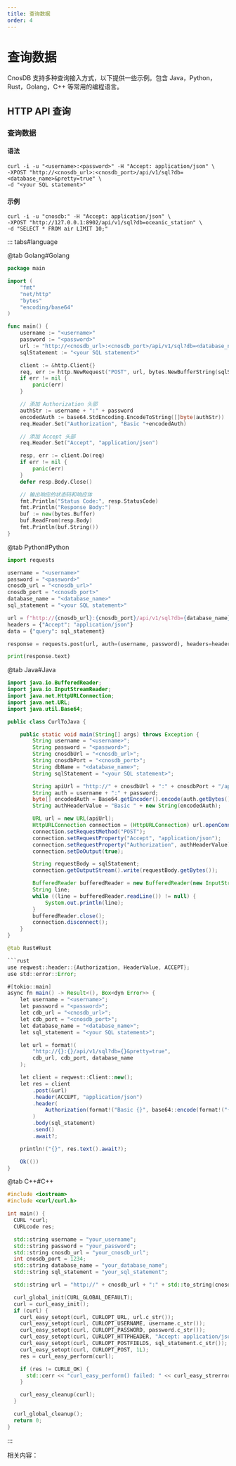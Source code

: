 ```yaml
---
title: 查询数据
order: 4
---
```


# 查询数据

CnosDB 支持多种查询接入方式，以下提供一些示例。包含 Java，Python，Rust，Golang，C++ 等常用的编程语言。


## HTTP API 查询

### 查询数据

#### 语法

```shell
curl -i -u "<username>:<password>" -H "Accept: application/json" \
-XPOST "http://<cnosdb_url>:<cnosdb_port>/api/v1/sql?db=<database_name>&pretty=true" \
-d "<your SQL statement>"
```

#### 示例

```shell
curl -i -u "cnosdb:" -H "Accept: application/json" \
-XPOST "http://127.0.0.1:8902/api/v1/sql?db=oceanic_station" \
-d "SELECT * FROM air LIMIT 10;"
```

::: tabs#language

@tab Golang#Golang

```go
package main

import (
    "fmt"
    "net/http"
    "bytes"
    "encoding/base64"
)

func main() {
    username := "<username>"
    password := "<password>"
    url := "http://<cnosdb_url>:<cnosdb_port>/api/v1/sql?db=<database_name>&pretty=true"
    sqlStatement := "<your SQL statement>"

    client := &http.Client{}
    req, err := http.NewRequest("POST", url, bytes.NewBufferString(sqlStatement))
    if err != nil {
        panic(err)
    }

    // 添加 Authorization 头部
    authStr := username + ":" + password
    encodedAuth := base64.StdEncoding.EncodeToString([]byte(authStr))
    req.Header.Set("Authorization", "Basic "+encodedAuth)

    // 添加 Accept 头部
    req.Header.Set("Accept", "application/json")

    resp, err := client.Do(req)
    if err != nil {
        panic(err)
    }
    defer resp.Body.Close()

    // 输出响应的状态码和响应体
    fmt.Println("Status Code:", resp.StatusCode)
    fmt.Println("Response Body:")
    buf := new(bytes.Buffer)
    buf.ReadFrom(resp.Body)
    fmt.Println(buf.String())
}
```

@tab Python#Python

```python
import requests

username = "<username>"
password = "<password>"
cnosdb_url = "<cnosdb_url>"
cnosdb_port = "<cnosdb_port>"
database_name = "<database_name>"
sql_statement = "<your SQL statement>"

url = f"http://{cnosdb_url}:{cnosdb_port}/api/v1/sql?db={database_name}&pretty=true"
headers = {"Accept": "application/json"}
data = {"query": sql_statement}

response = requests.post(url, auth=(username, password), headers=headers, json=data)

print(response.text)
```

@tab Java#Java

```java
import java.io.BufferedReader;
import java.io.InputStreamReader;
import java.net.HttpURLConnection;
import java.net.URL;
import java.util.Base64;

public class CurlToJava {

    public static void main(String[] args) throws Exception {
        String username = "<username>";
        String password = "<password>";
        String cnosdbUrl = "<cnosdb_url>";
        String cnosdbPort = "<cnosdb_port>";
        String dbName = "<database_name>";
        String sqlStatement = "<your SQL statement>";

        String apiUrl = "http://" + cnosdbUrl + ":" + cnosdbPort + "/api/v1/sql?db=" + dbName + "&pretty=true";
        String auth = username + ":" + password;
        byte[] encodedAuth = Base64.getEncoder().encode(auth.getBytes());
        String authHeaderValue = "Basic " + new String(encodedAuth);

        URL url = new URL(apiUrl);
        HttpURLConnection connection = (HttpURLConnection) url.openConnection();
        connection.setRequestMethod("POST");
        connection.setRequestProperty("Accept", "application/json");
        connection.setRequestProperty("Authorization", authHeaderValue);
        connection.setDoOutput(true);

        String requestBody = sqlStatement;
        connection.getOutputStream().write(requestBody.getBytes());

        BufferedReader bufferedReader = new BufferedReader(new InputStreamReader(connection.getInputStream()));
        String line;
        while ((line = bufferedReader.readLine()) != null) {
            System.out.println(line);
        }
        bufferedReader.close();
        connection.disconnect();
    }
}

@tab Rust#Rust

```rust
use reqwest::header::{Authorization, HeaderValue, ACCEPT};
use std::error::Error;

#[tokio::main]
async fn main() -> Result<(), Box<dyn Error>> {
    let username = "<username>";
    let password = "<password>";
    let cdb_url = "<cnosdb_url>";
    let cdb_port = "<cnosdb_port>";
    let database_name = "<database_name>";
    let sql_statement = "<your SQL statement>";

    let url = format!(
        "http://{}:{}/api/v1/sql?db={}&pretty=true",
        cdb_url, cdb_port, database_name
    );

    let client = reqwest::Client::new();
    let res = client
        .post(&url)
        .header(ACCEPT, "application/json")
        .header(
            Authorization(format!("Basic {}", base64::encode(format!("{}:{}", username, password))))
        )
        .body(sql_statement)
        .send()
        .await?;

    println!("{}", res.text().await?);

    Ok(())
}
```

@tab C++#C++

```cpp
#include <iostream>
#include <curl/curl.h>

int main() {
  CURL *curl;
  CURLcode res;

  std::string username = "your_username";
  std::string password = "your_password";
  std::string cnosdb_url = "your_cnosdb_url";
  int cnosdb_port = 1234;
  std::string database_name = "your_database_name";
  std::string sql_statement = "your_sql_statement";

  std::string url = "http://" + cnosdb_url + ":" + std::to_string(cnosdb_port) + "/api/v1/sql?db=" + database_name + "&pretty=true";

  curl_global_init(CURL_GLOBAL_DEFAULT);
  curl = curl_easy_init();
  if (curl) {
    curl_easy_setopt(curl, CURLOPT_URL, url.c_str());
    curl_easy_setopt(curl, CURLOPT_USERNAME, username.c_str());
    curl_easy_setopt(curl, CURLOPT_PASSWORD, password.c_str());
    curl_easy_setopt(curl, CURLOPT_HTTPHEADER, "Accept: application/json");
    curl_easy_setopt(curl, CURLOPT_POSTFIELDS, sql_statement.c_str());
    curl_easy_setopt(curl, CURLOPT_POST, 1L);
    res = curl_easy_perform(curl);

    if (res != CURLE_OK) {
      std::cerr << "curl_easy_perform() failed: " << curl_easy_strerror(res) << std::endl;
    }

    curl_easy_cleanup(curl);
  }

  curl_global_cleanup();
  return 0;
}
```

:::

相关内容：
